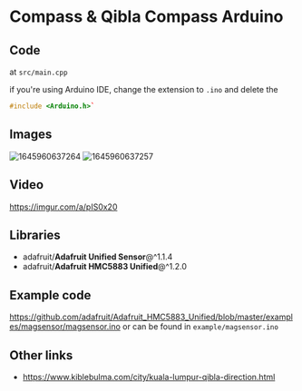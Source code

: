 # Compass & Qibla Compass Arduino

## Code

at `src/main.cpp`

if you're using Arduino IDE, change the extension to `.ino` and delete the

```cpp
#include <Arduino.h>`
```

## Images

![1645960637264](https://user-images.githubusercontent.com/60868965/155906017-1242a496-ccc3-424f-86df-7af72e29abac.jpg)
![1645960637257](https://user-images.githubusercontent.com/60868965/155906020-cf20b5fb-ffb7-4e35-97f6-6fe8f2e3e39d.jpg)

## Video

https://imgur.com/a/pIS0x20


## Libraries

- adafruit/**Adafruit Unified Sensor**@^1.1.4
- adafruit/**Adafruit HMC5883 Unified**@^1.2.0

## Example code

https://github.com/adafruit/Adafruit_HMC5883_Unified/blob/master/examples/magsensor/magsensor.ino or can be found in `example/magsensor.ino`

## Other links

- https://www.kiblebulma.com/city/kuala-lumpur-qibla-direction.html
